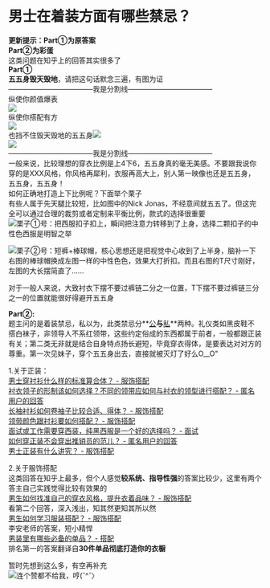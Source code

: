 # 男士在着装方面有哪些禁忌？

**更新提示：Part①为原答案**  
**Part②为彩蛋**  
这类问题在知乎上的回答其实很多了  
****Part①**  
五五身毁天毁地**，请把这句话默念三遍，有图为证  
————————————我是分割线————————————  
纵使你颜值爆表  
![](https://pic3.zhimg.com/67f79c407762ded507b2563939fa687a_b.jpg)  
纵使你搭配有方  
![](https://pic4.zhimg.com/552b386ff0ad0267a2022fd2844294eb_b.jpg)  
也挡不住毁天毁地的五五身![](https://pic1.zhimg.com/2d493ce16f35d583bbe252f0e89b38ac_b.jpg)  
![](https://pic2.zhimg.com/4c406f7f8b552701ee56a8bdf1cbd99d_b.jpg)  
————————————我是分割线————————————  
一般来说，比较理想的穿衣比例是上4下6，五五身真的毫无美感。不要跟我说你穿的是XXX风格，你风格再犀利，衣服再高大上，别人第一映像也还是五五身，五五身，五五身！  
如何正确地打造上下比例呢？下面举个栗子  
有些人属于先天腿比较短，比如图中的Nick Jonas，不经意间就五五了。但这完全可以通过合理的裁剪或者定制来平衡比例，款式的选择很重要  
![](https://pic4.zhimg.com/6f73e55b8c63a3530fa5349d2b763873_b.jpg)栗子①号：把西服扣子扣上，瞬间把注意力转移到了上身，选择二颗扣子的中性色西服是明智之举  

![](https://pic4.zhimg.com/be43cab5472701e7864ad0afecb0f2db_b.jpg)栗子②号：短裤+棒球帽，核心思想还是把视觉中心收到了上半身，脑补一下右图的棒球帽换成左图一样的中性色色，效果大打折扣。而且右图的T尺寸刚好，左图的大长摆简直了......  

对于一般人来说，大致衬衣下摆不要过裤链二分之一位置，T下摆不要过裤链三分之一的位置就能很好得避开五五身  

**Part②:**  
题主问的是着装禁忌，私以为，此类禁忌分**<u>公</u>**与**<u>私</u>**两种。礼仪类如黑皮鞋不搭白袜子，非领导人不系红领带，这些约定俗成的东西都属于前者，一般都跟正装有关；第二类无非就是结合自身特点扬长避短，毕竟穿衣得体，是要表达对对方的尊重。第一次见妹子，穿个五五身出去，直接就被灭灯了好么O__O"  

1.关于正装：  
[男士穿衬衫什么样的标准算合体？ - 服饰搭配](http://www.zhihu.com/question/21446535)  
[衬衣领子的形制该如何选择？不同的领带应如何与衬衣的领型进行搭配？ - 匿名用户的回答](http://www.zhihu.com/question/20885924/answer/16500713)  
[长袖衬衫如何卷袖子比较合适、得体？ - 服饰搭配](http://www.zhihu.com/question/20968783)  
[领带颜色跟衬衫要如何搭配？ - 服饰搭配](http://www.zhihu.com/question/21117123)  
[面试或工作需要穿西装，纯黑西服是一个好的选择吗？ - 面试](http://www.zhihu.com/question/21936508)  
[如何穿正装不会穿出推销员的范儿？ - 匿名用户的回答](http://www.zhihu.com/question/22282567/answer/20974126)  
[男士正装有什么讲究？ - 服饰搭配](http://www.zhihu.com/question/20375956)  

2.关于服饰搭配  
这类回答在知乎上最多，但个人感觉**较系统、指导性强**的答案比较少，这里有两个答主自己实践觉得比较有效果的  
[男生如何找准自己的穿衣风格，提升衣着品味？ - 服饰搭配](http://www.zhihu.com/question/20250029)  
看第二个回答，深入浅出，知其然更知其所以然  
[男生如何学习服装搭配？ - 服饰搭配](http://www.zhihu.com/question/20872048)  
李安老师的答案，短小精悍  
[男装里有哪些必备的单品？ - 搭配](http://www.zhihu.com/question/24963590)  
排名第一的答案翻译自**30件单品彻底打造你的衣橱**  

暂时先想到这么多，有空再补充  
![](https://pic2.zhimg.com/9e298421529fbe58dabac0fdddfdaac1_b.jpg)连个赞都不给我，哼(ˇ^ˇ〉